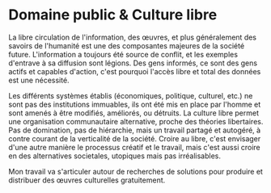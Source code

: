 # Domaine public & Culture libre

La libre circulation de l'information, des œuvres, et plus généralement des savoirs de l'humanité est une des composantes majeures de la société future. L'information a toujours été source de conflit, et les exemples d'entrave à sa diffusion sont légions. Des gens informés, ce sont des gens actifs et capables d'action, c'est pourquoi l'accès libre et total des données est une nécessité.

Les différents systèmes établis (économiques, politique, culturel, etc.) ne sont pas des institutions immuables, ils ont été mis en place par l'homme et sont amenés à être modifiés, améliorés, ou détruits. La culture libre permet une organisation communautaire alternative, proche des théories libertaires. Pas de domination, pas de hiérarchie, mais un travail partagé et autogéré, à contre courant de la verticalité de la société. Croire au libre, c'est envisager d'une autre manière le processus créatif et le travail, mais c'est aussi croire en des alternatives societales, utopiques mais pas irréalisables.

Mon travail va s'articuler autour de recherches de solutions pour produire et distribuer des œuvres culturelles gratuitement.